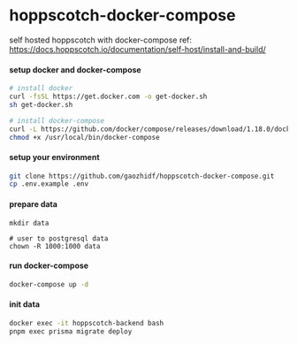 # hoppscotch-docker-compose
self hosted hoppscotch with docker-compose
ref: https://docs.hoppscotch.io/documentation/self-host/install-and-build/

#### setup docker and docker-compose

```bash
# install docker
curl -fsSL https://get.docker.com -o get-docker.sh
sh get-docker.sh

# install docker-compose
curl -L https://github.com/docker/compose/releases/download/1.18.0/docker-compose-`uname -s`-`uname -m` -o /usr/local/bin/docker-compose
chmod +x /usr/local/bin/docker-compose
```

#### setup your environment

```bash
git clone https://github.com/gaozhidf/hoppscotch-docker-compose.git
cp .env.example .env
```

#### prepare data

```
mkdir data

# user to postgresql data
chown -R 1000:1000 data
```

#### run docker-compose

```bash
docker-compose up -d
```

#### init data

```bash
docker exec -it hoppscotch-backend bash
pnpm exec prisma migrate deploy
```
